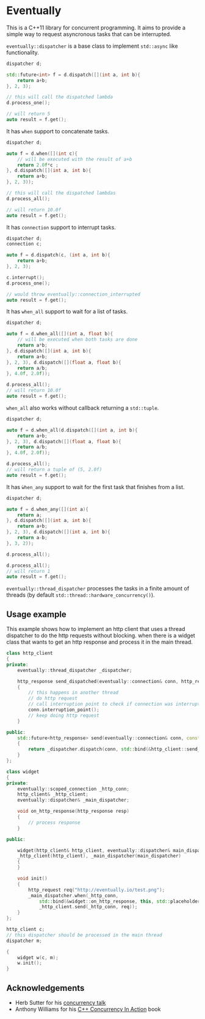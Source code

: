 Eventually
==========

This is a C++11 library for concurrent programming.
It aims to provide a simple way to request asyncronous tasks
that can be interrupted.

`eventually::dispatcher` is a base class to implement `std::async` like functionality.

```c++
dispatcher d;

std::future<int> f = d.dispatch([](int a, int b){
    return a+b;
}, 2, 3);

// this will call the dispatched lambda
d.process_one();

// will return 5
auto result = f.get();
```

It has `when` support to concatenate tasks.

```c++
dispatcher d;

auto f = d.when([](int c){
    // will be executed with the result of a+b
    return 2.0f*c ;
}, d.dispatch([](int a, int b){
    return a+b;
}, 2, 3));

// this will call the dispatched lambdas
d.process_all();

// will return 10.0f
auto result = f.get();
```

It has `connection` support to interrupt tasks.

```c++
dispatcher d;
connection c;

auto f = d.dispatch(c, (int a, int b){
    return a+b;
}, 2, 3);

c.interrupt();
d.process_one();

// would throw eventually::connection_interrupted
auto result = f.get();
```

It has `when_all` support to wait for a list of tasks.

```c++
dispatcher d;

auto f = d.when_all([](int a, float b){
    // will be executed when both tasks are done
    return a*b;
}, d.dispatch([](int a, int b){
    return a+b;
}, 2, 3), d.dispatch([](float a, float b){
    return a/b;
}, 4.0f, 2.0f));

d.process_all();
// will return 10.0f
auto result = f.get();
```

`when_all` also works without callback returning a `std::tuple`.

```c++
dispatcher d;

auto f = d.when_all(d.dispatch([](int a, int b){
    return a+b;
}, 2, 3), d.dispatch([](float a, float b){
    return a/b;
}, 4.0f, 2.0f));

d.process_all();
// will return a tuple of (5, 2.0f)
auto result = f.get();
```

It has `ẁhen_any` support to wait for the first task that finishes from a list.

```c++
dispatcher d;

auto f = d.when_any([](int a){
    return a;
}, d.dispatch([](int a, int b){
    return a+b;
}, 2, 3), d.dispatch([](int a, int b){
    return a-b;
}, 3, 2));

d.process_all();

d.process_all();
// will return 1
auto result = f.get();
```

`eventually::thread_dispatcher` processes the tasks in a finite amount of threads
(by default `std::thread::hardware_concurrency()`).

## Usage example

This example shows how to implement an http client that uses a thread dispatcher
to do the http requests without blocking. when there is a widget class that wants
to get an http response and process it in the main thread.

```c++
class http_client
{
private:
    eventually::thread_dispatcher _dispatcher;

    http_response send_dispatched(eventually::connection& conn, http_request& req)
    {
        // this happens in another thread
        // do http request
        // call interruption point to check if connection was interrupted
        conn.interruption_point();
        // keep doing http request
    }

public:
    std::future<http_response> send(eventually::connection& conn, const http_request& req)
    {
        return _dispatcher.dispatch(conn, std::bind(&http_client::send_dispatched, this, conn, req));
    }
};

class widget
{
private:
    eventually::scoped_connection _http_conn;
    http_client& _http_client;
    eventually::dispatcher& _main_dispatcher;

    void on_http_response(http_response resp)
    {
        // process response
    }

public:

    widget(http_client& http_client, eventually::dispatcher& main_dispatcher):
    _http_client(http_client), _main_dispatcher(main_dispatcher)
    {
    }

    void init()
    {
        http_request req("http://eventually.io/test.png");
        _main_dispatcher.when(_http_conn,
            std::bind(&widget::on_http_response, this, std::placeholders::_1),
            _http_client.send(_http_conn, req));
    }
};

http_client c;
// this dispatcher should be processed in the main thread
dispatcher m;

{
    widget w(c, m);
    w.init();
}

```

## Acknowledgements

* Herb Sutter for his [concurrency talk](http://channel9.msdn.com/Shows/Going+Deep/C-and-Beyond-2012-Herb-Sutter-Concurrency-and-Parallelism)
* Anthony Williams for his [C++ Concurrency In Action](http://www.cplusplusconcurrencyinaction.com/) book
